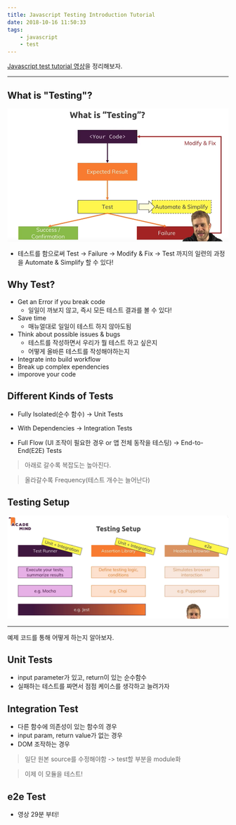 ```yaml
---
title: Javascript Testing Introduction Tutorial
date: 2018-10-16 11:50:33
tags: 
    - javascript
    - test
---
```


[Javascript test tutorial 영상](https://www.youtube.com/watch?v=r9HdJ8P6GQI&feature=push-sd&attr_tag=KRUQImvHMMCLBFNo%3A6)을 정리해보자.

---

## What is "Testing"?

![](/images/javascript_test_capture1.png)

- 테스트를 함으로써 Test -> Failure -> Modify & Fix -> Test 까지의 일련의 과정을 Automate & Simplify 할 수 있다!


## Why Test?

- Get an Error if you break code
    - 일일이 까보지 않고, 즉시 모든 테스트 결과를 볼 수 있다!
- Save time
    - 매뉴얼대로 일일이 테스트 하지 않아도됨
- Think about possible issues & bugs
    - 테스트를 작성하면서 우리가 뭘 테스트 하고 싶은지
    - 어떻게 올바른 테스트를 작성해야하는지
- Integrate into build workflow
- Break up complex ependencies
- imporove your code

  
## Different Kinds of Tests

- Fully Isolated(순수 함수) -> Unit Tests

- With Dependencies -> Integration Tests

- Full Flow (UI 조작이 필요한 경우 or 앱 전체 동작을 테스팅) -> End-to-End(E2E) Tests

> 아래로 갈수록 복잡도는 높아진다.

> 올라갈수록 Frequency(테스트 개수는 늘어난다)

## Testing Setup

![](/images/javascript_test_capture2.png)

---

예제 코드를 통해 어떻게 하는지 알아보자.

## Unit Tests
- input parameter가 있고, return이 있는 순수함수
- 실패하는 테스트를 짜면서 점점 케이스를 생각하고 늘려가자

## Integration Test
- 다른 함수에 의존성이 있는 함수의 경우
- input param, return value가 없는 경우
- DOM 조작하는 경우

> 일단 원본 source를 수정해야함 -> test할 부분을 module화

> 이제 이 모듈을 테스트!


## e2e Test
- 영상 29분 부터!


